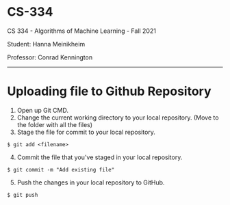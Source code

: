 # CS-334
CS 334 - Algorithms of Machine Learning - Fall 2021

Student: Hanna Meinikheim

Professor: Conrad Kennington

------
# Uploading file to Github Repository

1. Open up Git CMD.
2. Change the current working directory to your local repository. (Move to the folder with all the files)
3. Stage the file for commit to your local repository.

`$ git add <filename>`

4. Commit the file that you've staged in your local repository.

`$ git commit -m "Add existing file"`

5. Push the changes in your local repository to GitHub.

`$ git push`